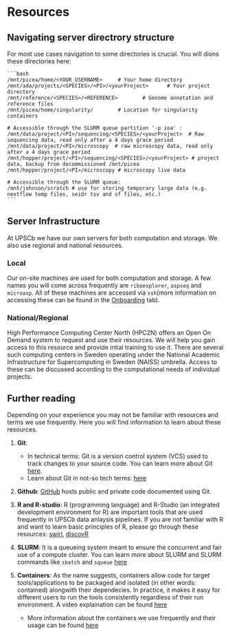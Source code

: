 # Resources

## Navigating server directrory structure

For most use cases navigation to some directories is crucial. You will dions these directories here:

    ```bash
    /mnt/picea/home/<YOUR_USERNAME>     # Your home directory
    /mnt/ada/projects/<SPECIES>/<PI>/<yourProject>      # Your project directory
    /mnt/reference/<SPECIES>/<REFERENCE>        # Genome annotation and reference files
    /mnt/picea/home/singularity/        # Location for singularity containers

    # Accessible through the SLURM queue partition '-p ioa' :
    /mnt/data/project/<PI>/sequencing/<SPECIES>/<yourProject>  # Raw sequencing data, read only after a 4 days grace period
    /mnt/data/project/<PI>/microscopy  # raw microscopy data, read only after a 4 days grace period
    /mnt/hopper/project/<PI>/sequencing/<SPECIES>/<yourProject> # project data, backup from decommissioned /mnt/picea
    /mnt/hopper/project/<PI>/microscopy # microscopy live data

    # Accessible through the SLURM queue:
    /mnt/johnson/scratch # use for storing temporary large data (e.g. nextflow temp files, seidr tsv and sf files, etc.)
    ```

## Server Infrastructure

At UPSCb we have our own servers for both computation and storage. We also use regional and national resources.

### Local

Our on-site machines are used for both computation and storage. A few names you will come across frequently are `riboexplorer`, `aspseq` and `microasp`. All of these machines are accessed via `ssh`(more information on accessing these can be found in the [Onboarding](2.%20Onboarding.md) tab).

### National/Regional

High Performance Computing Center North (HPC2N) offers an Open On Demand system to request and use their resources. We will help you gain access to this resource and provide intial training to use it. There are several such computing centers in Sweden operating under the National Academic Infrastructure for Super­computing in Sweden (NAISS) umbrella. Access to these can be discussed according to the computational needs of individual projects. 

## Further reading
Depending on your experience you may not be familiar with resources and terms we use frequently. Here you will find information to learn about these resources.

1. **Git**: 
    - In technical terms: Git is a version control system (VCS) used to track changes to your source code. You can learn more about Git [here](https://missing.csail.mit.edu/2020/version-control/). 
    - Learn about Git in not-so tech terms: [here](https://www.reddit.com/r/learnprogramming/comments/pymrss/comment/hey5be7/?utm_source=share&utm_medium=web3x&utm_name=web3xcss&utm_term=1&utm_content=share_button)

2. **Github**: [GitHub](https://github.com) hosts public and private code documented using Git. 

3. **R and R-studio**: R (programming language) and R-Studio (an integrated development environment for R) are important tools that are used frequently in UPSCb data anlaysis pipelines. If you are not familiar with R and want to learn basic principles of R, please go through these resources: [swirl](https://swirlstats.com/), [discovR](https://www.discovr.rocks/discovr/)

4. **SLURM**: It is a queueing system meant to ensure the concurrent and fair use of a compute cluster. You can learn more about SLURM and SLURM commands like `sbatch` and `squeue` [here](https://slurm.schedmd.com/quickstart.html)

5. **Containers**: As the name suggests, containers allow code for target tools/applications to be packaged and isolated (in other words: contained) alongwith their dependecies. In practice, it makes it easy for different users to run the tools consistently regardless of their run environment. A video explaination can be found [here](https://umeauniversity-my.sharepoint.com/personal/edpi0005_ad_umu_se/_layouts/15/stream.aspx?id=%2Fpersonal%2Fedpi0005%5Fad%5Fumu%5Fse%2FDocuments%2Fsummary%5Fserver%5Fintroduction%2Fvideo%5Fapptainer%5Fcontainers%2Emp4&referrer=StreamWebApp%2EWeb&referrerScenario=AddressBarCopied%2Eview%2Ee0daaf76%2Dddbf%2D4cb4%2Dbc6c%2Dd8dd2a449b7e)
    - More information about the containers we use frequently and their usage can be found [here](https://github.com/bschiffthaler/kogia)
